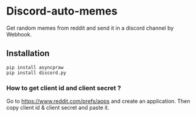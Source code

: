 # Discord-auto-memes
Get random memes from reddit and send it in a discord channel by Webhook.

## Installation
```
pip install asyncpraw
pip install discord.py
```


### How to get client id and client secret ?
Go to https://www.reddit.com/prefs/apps and create an application.
Then copy client id & client secret and paste it.

